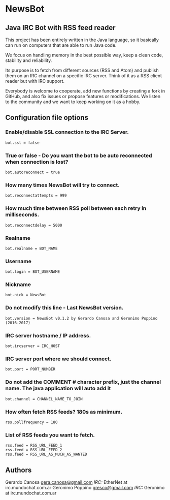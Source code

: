 # NewsBot
## Java IRC Bot with RSS feed reader

This project has been entirely written in the Java language, so it basically can
run on computers that are able to run Java code.

We focus on handling memory in the best possible way, keep a clean code,
stability and reliability.

Its purpose is to fetch from different sources (RSS and Atom) and publish them
on an IRC channel on a specific IRC server. Think of it as a RSS client reader
but with IRC support.

Everybody is welcome to cooperate, add new functions by creating a fork in
GitHub, and also fix issues or propose features or modifications. We listen to
the community and we want to keep working on it as a hobby.

## Configuration file options

### Enable/disable SSL connection to the IRC Server.
`bot.ssl = false`

### True or false - Do you want the bot to be auto reconnected when connection is lost?
`bot.autoreconnect = true`

### How many times NewsBot will try to connect.
`bot.reconnectattempts = 999`

### How much time between RSS poll between each retry in milliseconds.
`bot.reconnectdelay = 5000`

### Realname
`bot.realname = BOT_NAME`

### Username
`bot.login = BOT_USERNAME`

### Nickname
`bot.nick = NewsBot`

### Do not modify this line - Last NewsBot version.
`bot.version = NewsBot v0.1.2 by Gerardo Canosa and Geronimo Poppino
(2016-2017)`

### IRC server hostname / IP address.
`bot.ircserver = IRC_HOST`

### IRC server port where we should connect.
`bot.port = PORT_NUMBER`

### Do not add the COMMENT # character prefix, just the channel name. The java application will auto add it
`bot.channel = CHANNEL_NAME_TO_JOIN`

### How often fetch RSS feeds? 180s as minimum.
`rss.pollfrequency = 180`

### List of RSS feeds you want to fetch.
    rss.feed = RSS_URL_FEED_1
    rss.feed = RSS_URL_FEED_2
    rss.feed = RSS_URL_AS_MUCH_AS_WANTED

## Authors

Gerardo Canosa [gera.canosa@gmail.com](mailto:gera.canosa@gmail.com) _IRC:_ EtherNet at irc.mundochat.com.ar
Geronimo Poppino [gresco@gmail.com](mailto:gresco@gmail.com) _IRC:_ Geronimo at irc.mundochat.com.ar

